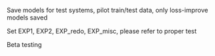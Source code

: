 Save models for test systems, pilot train/test data, only loss-improve models saved
        
Set EXP1, EXP2, EXP_redo, EXP_misc, please refer to proper test
    
Beta testing
  
   
 

